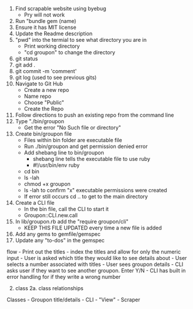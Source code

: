 1. Find scrapable website using byebug
    - Pry will not work 
2. Run "bundle gem (name)
3. Ensure it has MIT license
4. Update the Readme description
5. "pwd" into the termial to see what directory you are in 
    - Print working directory
    - "cd groupon" to change the directory
6. git status
7. git add . 
8. git commit -m 'comment'
9. git log (used to see previous gits)
10. Navigate to Git Hub
    - Create a new repo
    - Name repo
    - Choose "Public"
    - Create the Repo
11. Follow directions to push an existing repo from the command line
12. Type "./bin/groupon
    - Get the error "No Such file or directory"
13. Create bin/groupon file
    - Files within bin folder are executable file 
    - Run ./bin/groupon and get permission denied error
    - Add shebang line to bin/groupon 
        - shebang line tells the executable file to use ruby 
        - #!/usr/bin/env ruby
    - cd bin
    - ls -lah 
    - chmod +x groupon
    - ls -lah to confirm "x" executable permissions were created
    - If error still occurs cd .. to get to the main directory
14. Create a CLI file
    - In the bin file, call the CLI to start it
    - Groupon::CLI.new.call
15. In lib/groupon.rb add the "require groupon/cli"
    - KEEP THIS FILE UPDATED every time a new file is added 
16. Add any gems to gemfile/gemspec
17. Update any "to-dos" in the gemspec
















flow 
    - Print out the titles - index the titles and allow for only the numeric input 
    - User is asked which title they would like to see details about
    - User selects a number associated with titles
    - User sees groupon details 
    - CLI asks user if they want to see another groupon. Enter Y/N
        - CLI has built in error handling for if they write a wrong number
    
2. class
    2a. class relationships

Classes
    - Groupon title/details
    - CLI - "View"
    - Scraper 

